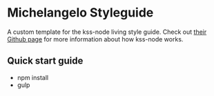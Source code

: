 # Michelangelo Styleguide
A custom template for the kss-node living style guide. Check out [their Github page](https://github.com/kss-node/kss-node) for more information about how kss-node works.

## Quick start guide
- npm install
- gulp
